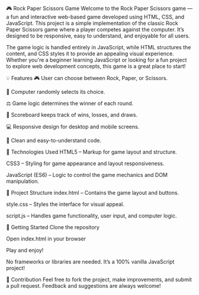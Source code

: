 🎮 Rock Paper Scissors Game
Welcome to the Rock Paper Scissors game — a fun and interactive web-based game developed using HTML, CSS, and JavaScript. This project is a simple implementation of the classic Rock Paper Scissors game where a player competes against the computer. It’s designed to be responsive, easy to understand, and enjoyable for all users.

The game logic is handled entirely in JavaScript, while HTML structures the content, and CSS styles it to provide an appealing visual experience. Whether you're a beginner learning JavaScript or looking for a fun project to explore web development concepts, this game is a great place to start!

💡 Features
🎮 User can choose between Rock, Paper, or Scissors.

🤖 Computer randomly selects its choice.

⚖️ Game logic determines the winner of each round.

🧠 Scoreboard keeps track of wins, losses, and draws.

💻 Responsive design for desktop and mobile screens.

🧼 Clean and easy-to-understand code.

🔧 Technologies Used
HTML5 – Markup for game layout and structure.

CSS3 – Styling for game appearance and layout responsiveness.

JavaScript (ES6) – Logic to control the game mechanics and DOM manipulation.

📁 Project Structure
index.html – Contains the game layout and buttons.

style.css – Styles the interface for visual appeal.

script.js – Handles game functionality, user input, and computer logic.

🚀 Getting Started
Clone the repository

Open index.html in your browser

Play and enjoy!

No frameworks or libraries are needed. It’s a 100% vanilla JavaScript project!

🤝 Contribution
Feel free to fork the project, make improvements, and submit a pull request. Feedback and suggestions are always welcome!

